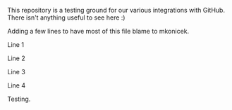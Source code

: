 This repository is a testing ground for our various integrations with GitHub. There isn't anything useful to see here :)

Adding a few lines
to have most of this file blame to mkonicek.

Line 1

Line 2

Line 3

Line 4

Testing.
